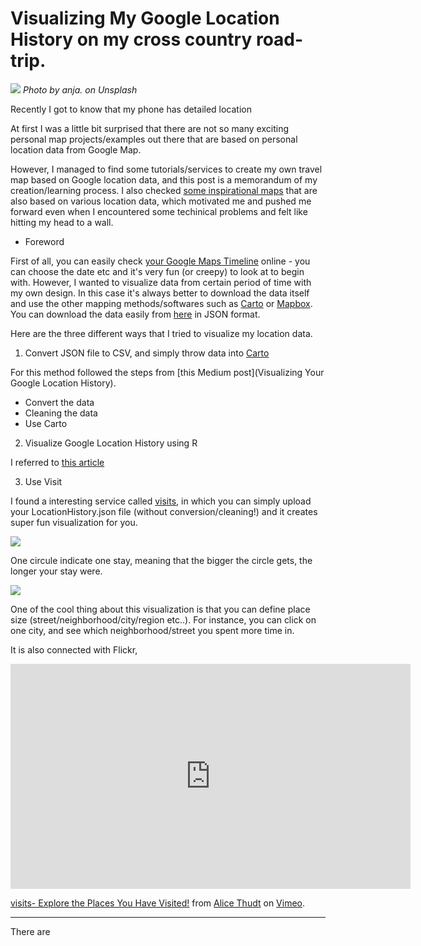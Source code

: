 
# Visualizing My Google Location History on my cross country road-trip.

![](roadtrip01.jpg)
*Photo by anja. on Unsplash*

Recently I got to know that my phone has detailed location

At first I was a little bit surprised that there are not so many exciting personal map projects/examples out there that are based on personal location data from Google Map.

However, I managed to find some tutorials/services to create my own travel map based on Google location data, and this post is a memorandum of my creation/learning process. I also checked [some inspirational maps](https://carto.com/blog/eighty-data-visualizations-examples-using-location-data-maps/#sites) that are also based on various location data, which motivated me and pushed me forward even when I encountered some techinical problems and felt like hitting my head to a wall.

- Foreword

First of all, you can easily check [your Google Maps Timeline](https://www.google.com/maps/timeline?pb) online - you can choose the date etc and it's very fun (or creepy) to look at to begin with. However, I wanted to visualize data from certain period of time with my own design. In this case it's always better to download the data itself and use the other mapping methods/softwares such as [Carto](https://carto.com/) or [Mapbox](https://www.mapbox.com/). You can download the data easily from [here](https://takeout.google.com/settings/takeout) in JSON format.

Here are the three different ways that I tried to visualize my location data.

1. Convert JSON file to CSV, and simply throw data into [Carto](https://carto.com/)

For this method followed the steps from [this Medium post](Visualizing Your Google Location History).

  - Convert the data
  - Cleaning the data
  - Use Carto

2. Visualize Google Location History using R

I referred to [this article](https://medium.com/@tejasrr19/visualize-your-google-location-history-a2343b14a6fe)

3. Use Visit

I found a interesting service called [visits](http://v.isits.in/), in which you can simply upload your LocationHistory.json file (without conversion/cleaning!) and it creates super fun visualization for you.

![](roadtrip02)

One circule indicate one stay, meaning that the bigger the circle gets, the longer your stay were.

![](roadtrip03)

One of the cool thing about this visualization is that you can define place size (street/neighborhood/city/region etc..). For instance, you can click on one city, and see which neighborhood/street you spent more time in.

It is also connected with Flickr,

<iframe src="https://player.vimeo.com/video/97545748" width="640" height="360" frameborder="0" webkitallowfullscreen mozallowfullscreen allowfullscreen></iframe>
<p><a href="https://vimeo.com/97545748">visits- Explore the Places You Have Visited!</a> from <a href="https://vimeo.com/user18098668">Alice Thudt</a> on <a href="https://vimeo.com">Vimeo</a>.</p>

---

There are
